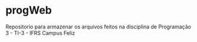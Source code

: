 # progWeb
Repositorio para armazenar os arquivos feitos na disciplina de Programação 3 - TI-3 - IFRS Campus Feliz
